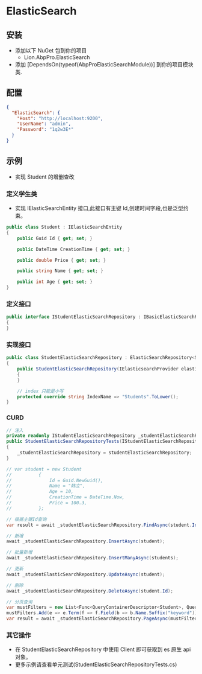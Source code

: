 # ElasticSearch

## 安装

- 添加以下 NuGet 包到你的项目
  - Lion.AbpPro.ElasticSearch
- 添加 [DependsOn(typeof(AbpProElasticSearchModule))] 到你的项目模块类.

## 配置

```json
{
  "ElasticSearch": {
    "Host": "http://localhost:9200",
    "UserName": "admin",
    "Password": "1q2w3E*"
  }
}
```

## 示例

- 实现 Student 的增删查改

### 定义学生类

- 实现 IElasticSearchEntity 接口,此接口有主键 Id,创建时间字段,也是泛型约束。

```csharp
public class Student : IElasticSearchEntity
{
    public Guid Id { get; set; }

    public DateTime CreationTime { get; set; }

    public double Price { get; set; }

    public string Name { get; set; }

    public int Age { get; set; }
}
```

### 定义接口

```csharp
public interface IStudentElasticSearchRepository : IBasicElasticSearchRepository<Student>
{
}
```

### 实现接口

```csharp
public class StudentElasticSearchRepository : ElasticSearchRepository<Student>, IStudentElasticSearchRepository, ITransientDependency
{
    public StudentElasticSearchRepository(IElasticsearchProvider elasticsearchProvider) : base(elasticsearchProvider)
    {
    }

    // index 只能是小写
    protected override string IndexName => "Students".ToLower();
}
```

### CURD

```csharp
// 注入
private readonly IStudentElasticSearchRepository _studentElasticSearchRepository;
public StudentElasticSearchRepositoryTests(IStudentElasticSearchRepository studentElasticSearchRepository)
{
    _studentElasticSearchRepository = studentElasticSearchRepository;
}

// var student = new Student
//          {
//              Id = Guid.NewGuid(),
//              Name = "韩立",
//              Age = 10,
//              CreationTime = DateTime.Now,
//              Price = 100.3,
//          };

// 根据主键Id查询
var result = await _studentElasticSearchRepository.FindAsync(student.Id);

// 新增
await _studentElasticSearchRepository.InsertAsync(student);

// 批量新增
await _studentElasticSearchRepository.InsertManyAsync(students);

// 更新
await _studentElasticSearchRepository.UpdateAsync(student);

// 删除
await _studentElasticSearchRepository.DeleteAsync(student.Id);

// 分页查询
var mustFilters = new List<Func<QueryContainerDescriptor<Student>, QueryContainer>>();
mustFilters.Add(e => e.Term(f => f.Field(b => b.Name.Suffix("keyword")).Value("韩立")));
var result = await _studentElasticSearchRepository.PageAsync(mustFilters);
```

### 其它操作

- 在 StudentElasticSearchRepository 中使用 Client 即可获取到 es 原生 api 对象。
- 更多示例请查看单元测试(StudentElasticSearchRepositoryTests.cs)
